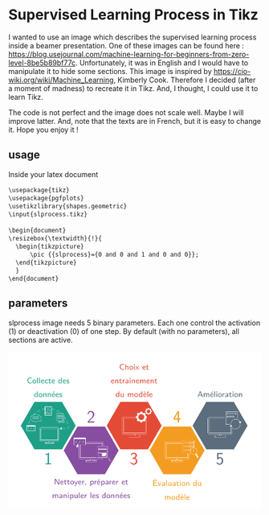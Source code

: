 # Supervised Learning Process in Tikz

I wanted to use an image which describes the supervised learning process inside a beamer presentation. One of these images can be found here : https://blog.usejournal.com/machine-learning-for-beginners-from-zero-level-8be5b89bf77c. Unfortunately, it was in English and I would have to manipulate it to hide some sections. This image is inspired by https://cio-wiki.org/wiki/Machine_Learning, Kimberly Cook. Therefore I decided (after a moment of madness) to recreate it in Tikz. And, I thought, I could use it to learn Tikz.

The code is not perfect and the image does not scale well. Maybe I will improve latter. And, note that the texts are in French, but it is easy to change it. Hope you enjoy it !  

## usage

Inside your latex document
```
\usepackage{tikz}
\usepackage{pgfplots}
\usetikzlibrary{shapes.geometric}
\input{slprocess.tikz}

\begin{document}
\resizebox{\textwidth}{!}{
  \begin{tikzpicture}
      \pic {{slprocess}={0 and 0 and 1 and 0 and 0}};
  \end{tikzpicture}
  }
\end{document}
```

## parameters

slprocess image needs 5 binary parameters. Each one control the activation (1) or deactivation (0) of one step. By default (with no parameters), all sections are active. 

![supervised learning process in Tikz](slprocess.png)
